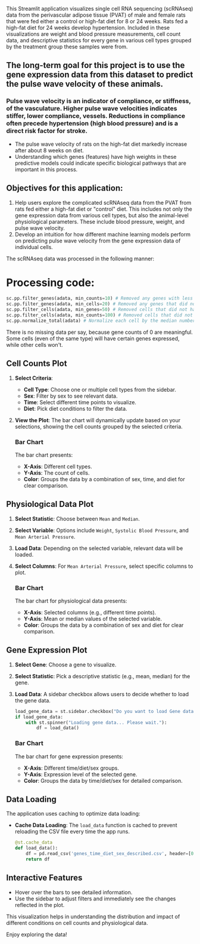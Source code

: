 
This Streamlit application visualizes single cell RNA sequencing (scRNAseq) data from the perivascular adipose tissue (PVAT) of male and female rats that were fed either a control or high-fat diet for 8 or 24 weeks. Rats fed a high-fat diet for 24 weeks develop hypertension. Included in these visualizations are weight and blood pressure measurements, cell count data, and descriptive statistics for every gene in various cell types grouped by the treatment group these samples were from.

## The long-term goal for this project is to use the gene expression data from this dataset to predict the pulse wave velocity of these animals.


### Pulse wave velocity is an indicator of compliance, or stiffness, of the vasculature. Higher pulse wave velocities indicates stiffer, lower compliance, vessels. Reductions in compliance often precede hypertension (high blood pressure) and is a direct risk factor for stroke.
- The pulse wave velocity of rats on the high-fat diet markedly increase after about 8 weeks on diet. 
- Understanding which genes (features) have high weights in these predictive models could indicate specific biological pathways that are important in this process. 

## Objectives for this application:

1. Help users explore the complicated scRNAseq data from the PVAT from rats fed either a high-fat diet or "control" diet. This includes not only the gene expression data from various cell types, but also the animal-level physiological parameters. These include blood pressure, weight, and pulse wave velocity.
2. Develop an intuition for how different machine learning models perform on predicting pulse wave velocity from the gene expression data of individual cells. 
 


The scRNAseq data was processed in the following manner:

# Processing code:

```python
sc.pp.filter_genes(adata, min_counts=10) # Removed any genes with less than 10 counts
sc.pp.filter_genes(adata, min_cells=20) # Removed any genes that did not appear in at least 20 cells
sc.pp.filter_cells(adata, min_genes=50) # Removed cells that did not have at least 50 genes
sc.pp.filter_cells(adata, min_counts=100) # Removed cells that did not have at least 100 counts
sc.pp.normalize_total(adata) # Normalize each cell by the median number of counts from the entire dataset. Each cell will have the same number of total counts (equal to the median).
```


There is no missing data per say, because gene counts of 0 are meaningful. Some cells (even of the same type) will have certain genes expressed, while other cells won't. 

## Cell Counts Plot

1. **Select Criteria**:
    - **Cell Type**: Choose one or multiple cell types from the sidebar.
    - **Sex**: Filter by sex to see relevant data.
    - **Time**: Select different time points to visualize.
    - **Diet**: Pick diet conditions to filter the data.
2. **View the Plot**: The bar chart will dynamically update based on your selections, showing the cell counts grouped by the selected criteria.

    ### Bar Chart

    The bar chart presents:
    - **X-Axis**: Different cell types.
    - **Y-Axis**: The count of cells.
    - **Color**: Groups the data by a combination of sex, time, and diet for clear comparison.

## Physiological Data Plot

1. **Select Statistic**: Choose between `Mean` and `Median`.
2. **Select Variable**: Options include `Weight`, `Systolic Blood Pressure`, and `Mean Arterial Pressure`.
3. **Load Data**: Depending on the selected variable, relevant data will be loaded.
4. **Select Columns**: For `Mean Arterial Pressure`, select specific columns to plot.

    ### Bar Chart

    The bar chart for physiological data presents:
    - **X-Axis**: Selected columns (e.g., different time points).
    - **Y-Axis**: Mean or median values of the selected variable.
    - **Color**: Groups the data by a combination of sex and diet for clear comparison.

## Gene Expression Plot

1. **Select Gene**: Choose a gene to visualize.
2. **Select Statistic**: Pick a descriptive statistic (e.g., mean, median) for the gene.
3. **Load Data**: A sidebar checkbox allows users to decide whether to load the gene data.
    ```python
    load_gene_data = st.sidebar.checkbox("Do you want to load Gene data? This may take a while.")
    if load_gene_data:
        with st.spinner("Loading gene data... Please wait."):
            df = load_data()
    ```

    ### Bar Chart

    The bar chart for gene expression presents:
    - **X-Axis**: Different time/diet/sex groups.
    - **Y-Axis**: Expression level of the selected gene.
    - **Color**: Groups the data by time/diet/sex for detailed comparison.

## Data Loading

The application uses caching to optimize data loading:
- **Cache Data Loading**: The `load_data` function is cached to prevent reloading the CSV file every time the app runs.
    ```python
    @st.cache_data
    def load_data():
        df = pd.read_csv('genes_time_diet_sex_described.csv', header=[0, 1], index_col=[0, 1])
        return df
    ```

## Interactive Features

- Hover over the bars to see detailed information.
- Use the sidebar to adjust filters and immediately see the changes reflected in the plot.

This visualization helps in understanding the distribution and impact of different conditions on cell counts and physiological data.

Enjoy exploring the data!
